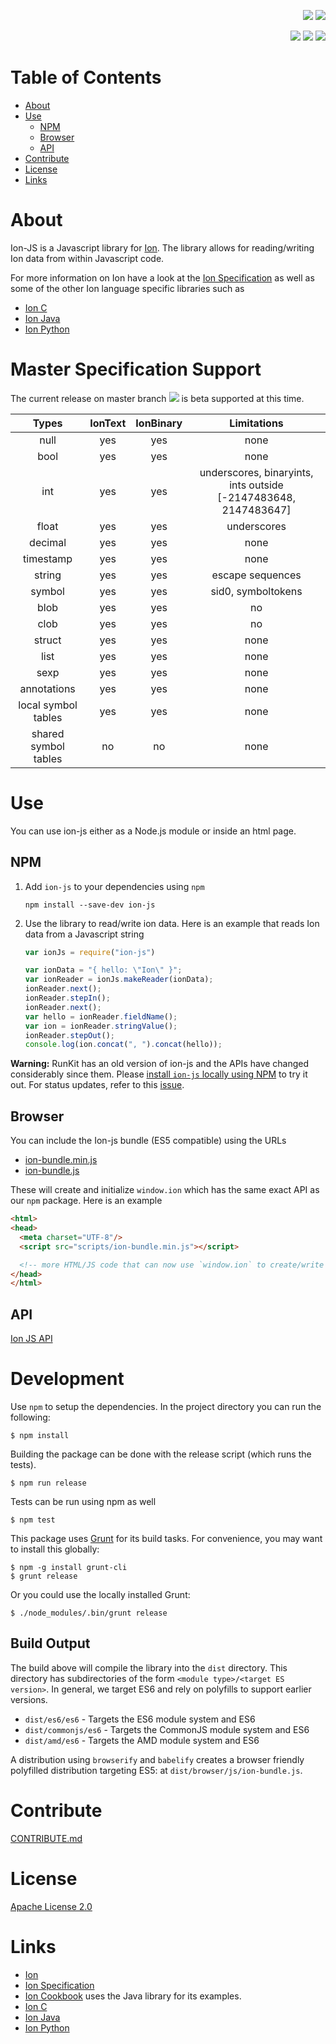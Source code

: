 <p align="right">
 <a title="npm-version" href="https://www.npmjs.com/package/ion-js"><img src="https://img.shields.io/npm/v/ion-js.svg"/></a>
 <a title="license" href="https://github.com/amzn/ion-js/blob/master/LICENSE"><img src="https://img.shields.io/hexpm/l/plug.svg"/></a>

</p>
<p align="right">
 <a title="travis" href="https://travis-ci.org/amzn/ion-js"><img src="https://api.travis-ci.org/amzn/ion-js.svg?branch=master"/></a>
 <a title="docs" href="https://amzn.github.io/ion-js/api/index.html"><img src="https://img.shields.io/badge/docs-api-green.svg?style=flat-square"/></a>
 <a title="semantic-release" href="https://github.com/amzn/ion-js/releases"><img src="https://img.shields.io/badge/%20%20%F0%9F%93%A6%F0%9F%9A%80-semantic--release-e10079.svg?style=flat-square"/></a>
</p>

# Table of Contents

* [About](#about)
* [Use](#use)
  * [NPM](#npm)
  * [Browser](#browser)
  * [API](#api)
* [Contribute](#contribute)
* [License](#license)
* [Links](#links)

# About

Ion-JS is a Javascript library for [Ion](https://amzn.github.io/ion-docs/). The library allows for reading/writing Ion
data from within Javascript code.

For more information on Ion have a look at the [Ion Specification](https://amzn.github.io/ion-docs/spec.html) as well as some of the other Ion language specific libraries such as

* [Ion C](https://github.com/amzn/ion-c)
* [Ion Java](https://github.com/amzn/ion-java)
* [Ion Python](https://github.com/amzn/ion-python)

# Master Specification Support
The current release on master branch  <a title="npm-version" href="https://www.npmjs.com/package/ion-js"><img src="https://img.shields.io/npm/v/ion-js.svg"/></a>
is beta supported at this time.

| Types        | IonText | IonBinary | Limitations  |
|:-------------:|:-------------:|:-------------:|:-------------:|
| null      | yes | yes      | none |
| bool      | yes      | yes      |   none |
| int | yes      | yes      |    underscores, binaryints, ints outside [-2147483648, 2147483647] |
| float | yes      | yes      |    underscores |
| decimal | yes      | yes      |    none |
| timestamp | yes      | yes      |    none |
| string | yes      | yes      |    escape sequences |
| symbol | yes      | yes      |    sid0, symboltokens |
| blob | yes      | yes      |    no |
| clob | yes      | yes      |    no |
| struct | yes      | yes      |   none |
| list | yes      | yes      |    none |
| sexp | yes      | yes      |    none |
| annotations | yes      | yes      |    none |
| local symbol tables | yes      | yes      |    none |
| shared symbol tables | no      | no      |  none |

# Use

You can use ion-js either as a Node.js module or inside an html page.

## NPM

1. Add `ion-js` to your dependencies using `npm`
    ```
    npm install --save-dev ion-js
    ```
1. Use the library to read/write ion data. Here is an example that reads Ion data from a Javascript string
    ```javascript
    var ionJs = require("ion-js")

    var ionData = "{ hello: \"Ion\" }";
    var ionReader = ionJs.makeReader(ionData);
    ionReader.next();
    ionReader.stepIn();
    ionReader.next();
    var hello = ionReader.fieldName();
    var ion = ionReader.stringValue();
    ionReader.stepOut();
    console.log(ion.concat(", ").concat(hello));
    ```

**Warning:** RunKit has an old version of ion-js and the APIs have changed considerably since them. Please
[install `ion-js` locally using NPM](https://github.com/amzn/ion-js/#npm) to try it out. For status
updates, refer to this [issue](https://github.com/amzn/ion-js/issues/201).

## Browser

You can include the Ion-js bundle (ES5 compatible) using the URLs

* [ion-bundle.min.js](https://amzn.github.io/ion-js/browser/scripts/ion-bundle.min.js)
* [ion-bundle.js](https://amzn.github.io/ion-js/browser/scripts/ion-bundle.js)

These will create and initialize `window.ion` which has the same exact API as our `npm` package. Here is an example

```html
<html>
<head>
  <meta charset="UTF-8"/>
  <script src="scripts/ion-bundle.min.js"></script>

  <!-- more HTML/JS code that can now use `window.ion` to create/write Ion -->
</head>
</html>
```

## API

[Ion JS API](https://amzn.github.io/ion-js/api/)


# Development

Use `npm` to setup the dependencies.  In the project directory you can run the following:

```
$ npm install
```

Building the package can be done with the release script (which runs the tests).

```
$ npm run release
```

Tests can be run using npm as well

```
$ npm test
```

This package uses [Grunt](https://gruntjs.com/) for its build tasks.  For convenience, you may want to install
this globally:

```
$ npm -g install grunt-cli
$ grunt release
```

Or you could use the locally installed Grunt:

```
$ ./node_modules/.bin/grunt release
```

## Build Output

The build above will compile the library into the `dist` directory.  This directory has subdirectories of
the form `<module type>/<target ES version>`.  In general, we target ES6 and rely on polyfills to support earlier
versions.

* `dist/es6/es6` - Targets the ES6 module system and ES6
* `dist/commonjs/es6` - Targets the CommonJS module system and ES6 
* `dist/amd/es6` - Targets the AMD module system and ES6

A distribution using `browserify` and `babelify` creates a browser friendly polyfilled distribution targeting ES5:
at `dist/browser/js/ion-bundle.js`.

# Contribute

[CONTRIBUTE.md](CONTRIBUTE.md)

# License

[Apache License 2.0](LICENSE)

# Links

* [Ion](https://amzn.github.io/ion-docs/)
* [Ion Specification](https://amzn.github.io/ion-docs/spec.html)
* [Ion Cookbook](https://amzn.github.io/ion-docs/cookbook.html) uses the Java library for its examples.
* [Ion C](https://github.com/amzn/ion-c)
* [Ion Java](https://github.com/amzn/ion-java)
* [Ion Python](https://github.com/amzn/ion-python)
